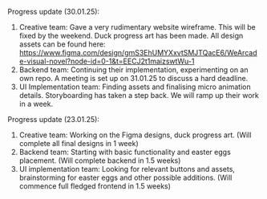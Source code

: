 Progress update (30.01.25):
1. Creative team: Gave a very rudimentary website wireframe. This will be fixed by the weekend. Duck progress art has been made. All design assets can be found here: https://www.figma.com/design/gmS3EhUMYXxvtSMJTQacE6/WeArcade-visual-novel?node-id=0-1&t=EECJ2t1maizswtWu-1
2. Backend team: Continuing their implementation, experimenting on an own repo. A meeting is set up on 31.01.25 to discuss a hard deadline.
3. UI Implementation team: Finding assets and finalising micro animation details. Storyboarding has taken a step back. We will ramp up their work in a week.

Progress update (23.01.25):

1. Creative team: Working on the Figma designs, duck progress art. (Will complete all final designs in 1 week)
2. Backend team: Starting with basic functionality and easter eggs placement. (Will complete backend in 1.5 weeks)
3. UI implementation team: Looking for relevant buttons and assets, brainstorming for easter eggs and other possible additions. (Will commence full fledged frontend in 1.5 weeks)